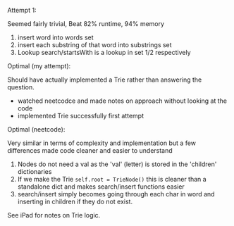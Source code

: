 Attempt 1:

Seemed fairly trivial, Beat 82% runtime, 94% memory

1. insert word into words set 
2. insert each substring of that word into substrings set
3. Lookup search/startsWith is a lookup in set 1/2 respectively



Optimal (my attempt):

Should have actually implemented a Trie rather than answering the question.

- watched neetcodce and made notes on approach without looking at the code
- implemented Trie successfully first attempt


Optimal (neetcode):

Very similar in terms of complexity and implementation but a few differences made code cleaner and easier to understand

1. Nodes do not need a val as the 'val' (letter) is stored in the 'children' dictionaries
2. If we make the Trie `self.root = TrieNode()` this is cleaner than a standalone dict and makes search/insert functions easier
3. search/insert simply becomes going through each char in word and inserting in children if they do not exist.


See iPad for notes on Trie logic.